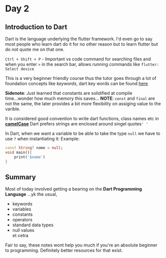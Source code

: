 # Day 2
## Introduction to Dart

Dart is the language underlying the flutter framework. I'd even go to say most people who learn dart do it for no other reason but to learn flutter but do not quote me on that one. 

`Ctrl + Shift + P` - Important vs code command for searching files and when you enter `>` in the search bar, allows running commands like `flutter: Select device`

This is a very beginner friendly course thus the tutor goes through a lot of foundation concepts like *keywords*, dart key words can be found
[here](https://dart.dev/language/keywords)

**Sidenote**: Just learned that constants are solidified at compile time...wonder how much memory this saves...
**NOTE**: `const` and `final` are not the same, the later provides a bit more flexibility on assiging value to the varible.

It is considered good convention to write dart functions, class names etc in <u>**camelCase**</u>
Dart prefers strings are enclosed around singel quotes`' '`

In Dart, when we want a variable to be able to take the type `null` we have to use `?` when instantiating it:
Example:
```dart
const String? name = null;
void main(){
    print('$name')
}
```
## Summary

Most of today involved getting a bearing on the **Dart Programming Language** ...yk the usual,
- keywords
- variables
- constants
- operators
- standard data types
- null values \
et cetra 

Fair to say, these notes wont help you much if you're an absolute beginner to programming. Definitely better resources for that exist.